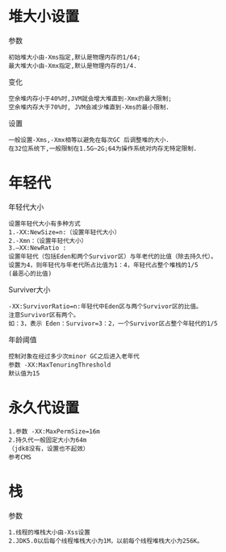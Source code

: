 
# 堆大小设置
    
参数

    初始堆大小由-Xms指定,默认是物理内存的1/64;  
    最大堆大小由-Xmx指定,默认是物理内存的1/4.  

变化

    空余堆内存小于40%时,JVM就会增大堆直到-Xmx的最大限制;  
    空余堆内存大于70%时, JVM会减少堆直到-Xms的最小限制.  

设置

    一般设置-Xms,-Xmx相等以避免在每次GC 后调整堆的大小.  
    在32位系统下,一般限制在1.5G~2G;64为操作系统对内存无特定限制.   

 
# 年轻代

年轻代大小


    设置年轻代大小有多种方式
    1.-XX:NewSize=n:（设置年轻代大小） 
    2.-Xmn：（设置年轻代大小）
    3.–XX:NewRatio :  
    设置年轻代（包括Eden和两个Survivor区）与年老代的比值（除去持久代）。  
    设置为4，则年轻代与年老代所占比值为1：4，年轻代占整个堆栈的1/5
    (最恶心的比值)

Surviver大小 

    -XX:SurvivorRatio=n:年轻代中Eden区与两个Survivor区的比值。  
    注意Survivor区有两个。
    如：3，表示 Eden：Survivor=3：2，一个Survivor区占整个年轻代的1/5

年龄阈值  
    
    控制对象在经过多少次minor GC之后进入老年代      
    参数 -XX:MaxTenuringThreshold   
    默认值为15   


# 永久代设置
    
    1.参数 -XX:MaxPermSize=16m  
    2.持久代一般固定大小为64m
    （jdk8没有，设置也不起效）    
    参考CMS
 
   
# 栈
 
参数

    1.线程的堆栈大小由-Xss设置
    2.JDK5.0以后每个线程堆栈大小为1M，以前每个线程堆栈大小为256K。






